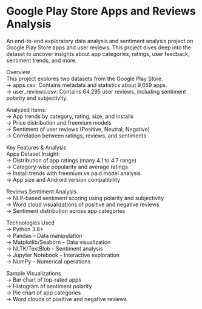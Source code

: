 # Google Play Store Apps and Reviews Analysis

An end-to-end exploratory data analysis and sentiment analysis project on Google Play Store apps and user reviews. This project dives deep into the dataset to uncover insights about app categories, ratings, user feedback, sentiment trends, and more.

Overview <br>
This project explores two datasets from the Google Play Store.<br>
→ apps.csv: Contains metadata and statistics about 9,659 apps.<br>
→ user_reviews.csv: Contains 64,295 user reviews, including sentiment polarity and subjectivity.

Analyzed Items:<br>
→ App trends by category, rating, size, and installs<br>
→ Price distribution and freemium models<br>
→ Sentiment of user reviews (Positive, Neutral, Negative)<br>
→ Correlation between ratings, reviews, and sentiments

Key Features & Analysis<br>
Apps Dataset Insight:<br>
→ Distribution of app ratings (many 4.1 to 4.7 range)<br>
→ Category-wise popularity and average ratings<br>
→ Install trends with freemium vs paid model analysis<br>
→ App size and Android version compatibility

Reviews Sentiment Analysis<br>
→ NLP-based sentiment scoring using polarity and subjectivity<br>
→ Word cloud visualizations of positive and negative reviews<br>
→ Sentiment distribution across app categories<br>

Technologies Used<br>
→ Python 3.8+<br>
→ Pandas – Data manipulation<br>
→ Matplotlib/Seaborn – Data visualization<br>
→ NLTK/TextBlob – Sentiment analysis<br>
→ Jupyter Notebook – Interactive exploration<br>
→ NumPy – Numerical operations

Sample Visualizations<br>
→ Bar chart of top-rated apps<br>
→ Histogram of sentiment polarity<br>
→ Pie chart of app categories<br>
→ Word clouds of positive and negative reviews

